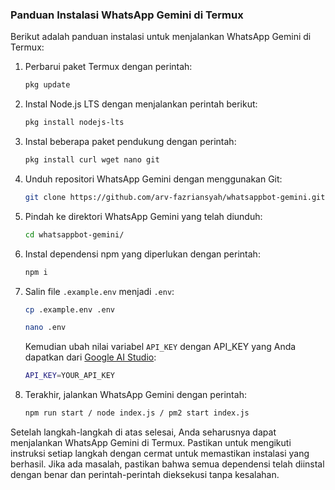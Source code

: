 ### Panduan Instalasi WhatsApp Gemini di Termux

Berikut adalah panduan instalasi untuk menjalankan WhatsApp Gemini di Termux:

1. Perbarui paket Termux dengan perintah:
   ```bash
   pkg update
   ```

2. Instal Node.js LTS dengan menjalankan perintah berikut:
   ```bash
   pkg install nodejs-lts
   ```

3. Instal beberapa paket pendukung dengan perintah:
   ```bash
   pkg install curl wget nano git
   ```

4. Unduh repositori WhatsApp Gemini dengan menggunakan Git:
   ```bash
   git clone https://github.com/arv-fazriansyah/whatsappbot-gemini.git
   ```

5. Pindah ke direktori WhatsApp Gemini yang telah diunduh:
   ```bash
   cd whatsappbot-gemini/
   ```

6. Instal dependensi npm yang diperlukan dengan perintah:
   ```bash
   npm i
   ```

7. Salin file `.example.env` menjadi `.env`:
   ```bash
   cp .example.env .env
   ```
      ```bash
   nano .env
   ```
   Kemudian ubah nilai variabel `API_KEY` dengan API_KEY yang Anda dapatkan dari [Google AI Studio](https://aistudio.google.com/app/apikey):
   ```bash
   API_KEY=YOUR_API_KEY
   ```

8. Terakhir, jalankan WhatsApp Gemini dengan perintah:
   ```bash
   npm run start / node index.js / pm2 start index.js
   ```

Setelah langkah-langkah di atas selesai, Anda seharusnya dapat menjalankan WhatsApp Gemini di Termux. Pastikan untuk mengikuti instruksi setiap langkah dengan cermat untuk memastikan instalasi yang berhasil. Jika ada masalah, pastikan bahwa semua dependensi telah diinstal dengan benar dan perintah-perintah dieksekusi tanpa kesalahan.

